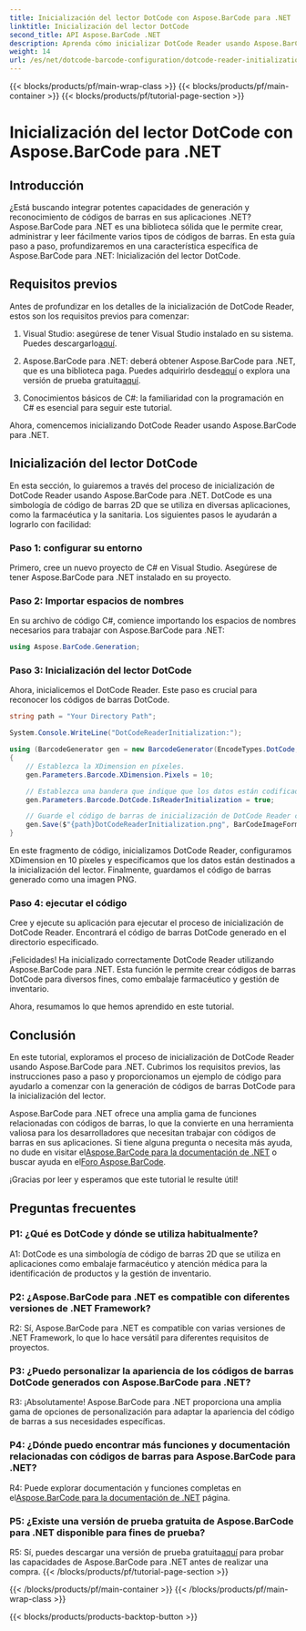```yaml
---
title: Inicialización del lector DotCode con Aspose.BarCode para .NET
linktitle: Inicialización del lector DotCode
second_title: API Aspose.BarCode .NET
description: Aprenda cómo inicializar DotCode Reader usando Aspose.BarCode para .NET. Cree códigos de barras DotCode con facilidad para diversas aplicaciones.
weight: 14
url: /es/net/dotcode-barcode-configuration/dotcode-reader-initialization/
---
```


{{< blocks/products/pf/main-wrap-class >}}
{{< blocks/products/pf/main-container >}}
{{< blocks/products/pf/tutorial-page-section >}}

# Inicialización del lector DotCode con Aspose.BarCode para .NET

## Introducción

¿Está buscando integrar potentes capacidades de generación y reconocimiento de códigos de barras en sus aplicaciones .NET? Aspose.BarCode para .NET es una biblioteca sólida que le permite crear, administrar y leer fácilmente varios tipos de códigos de barras. En esta guía paso a paso, profundizaremos en una característica específica de Aspose.BarCode para .NET: Inicialización del lector DotCode.

## Requisitos previos

Antes de profundizar en los detalles de la inicialización de DotCode Reader, estos son los requisitos previos para comenzar:

1.  Visual Studio: asegúrese de tener Visual Studio instalado en su sistema. Puedes descargarlo[aquí](https://visualstudio.microsoft.com/).

2.  Aspose.BarCode para .NET: deberá obtener Aspose.BarCode para .NET, que es una biblioteca paga. Puedes adquirirlo desde[aquí](https://purchase.aspose.com/buy) o explora una versión de prueba gratuita[aquí](https://releases.aspose.com/).

3. Conocimientos básicos de C#: la familiaridad con la programación en C# es esencial para seguir este tutorial.

Ahora, comencemos inicializando DotCode Reader usando Aspose.BarCode para .NET.

## Inicialización del lector DotCode

En esta sección, lo guiaremos a través del proceso de inicialización de DotCode Reader usando Aspose.BarCode para .NET. DotCode es una simbología de código de barras 2D que se utiliza en diversas aplicaciones, como la farmacéutica y la sanitaria. Los siguientes pasos le ayudarán a lograrlo con facilidad:

### Paso 1: configurar su entorno

Primero, cree un nuevo proyecto de C# en Visual Studio. Asegúrese de tener Aspose.BarCode para .NET instalado en su proyecto.

### Paso 2: Importar espacios de nombres

En su archivo de código C#, comience importando los espacios de nombres necesarios para trabajar con Aspose.BarCode para .NET:

```csharp
using Aspose.BarCode.Generation;
```

### Paso 3: Inicialización del lector DotCode

Ahora, inicialicemos el DotCode Reader. Este paso es crucial para reconocer los códigos de barras DotCode.

```csharp
string path = "Your Directory Path";

System.Console.WriteLine("DotCodeReaderInitialization:");

using (BarcodeGenerator gen = new BarcodeGenerator(EncodeTypes.DotCode, "Aspose"))
{
    // Establezca la XDimension en píxeles.
    gen.Parameters.Barcode.XDimension.Pixels = 10;

    // Establezca una bandera que indique que los datos están codificados para la inicialización del lector.
    gen.Parameters.Barcode.DotCode.IsReaderInitialization = true;

    // Guarde el código de barras de inicialización de DotCode Reader como una imagen PNG.
    gen.Save($"{path}DotCodeReaderInitialization.png", BarCodeImageFormat.Png);
}
```

En este fragmento de código, inicializamos DotCode Reader, configuramos XDimension en 10 píxeles y especificamos que los datos están destinados a la inicialización del lector. Finalmente, guardamos el código de barras generado como una imagen PNG.

### Paso 4: ejecutar el código

Cree y ejecute su aplicación para ejecutar el proceso de inicialización de DotCode Reader. Encontrará el código de barras DotCode generado en el directorio especificado.

¡Felicidades! Ha inicializado correctamente DotCode Reader utilizando Aspose.BarCode para .NET. Esta función le permite crear códigos de barras DotCode para diversos fines, como embalaje farmacéutico y gestión de inventario.

Ahora, resumamos lo que hemos aprendido en este tutorial.

## Conclusión

En este tutorial, exploramos el proceso de inicialización de DotCode Reader usando Aspose.BarCode para .NET. Cubrimos los requisitos previos, las instrucciones paso a paso y proporcionamos un ejemplo de código para ayudarlo a comenzar con la generación de códigos de barras DotCode para la inicialización del lector.

Aspose.BarCode para .NET ofrece una amplia gama de funciones relacionadas con códigos de barras, lo que la convierte en una herramienta valiosa para los desarrolladores que necesitan trabajar con códigos de barras en sus aplicaciones. Si tiene alguna pregunta o necesita más ayuda, no dude en visitar el[Aspose.BarCode para la documentación de .NET](https://reference.aspose.com/barcode/net/) o buscar ayuda en el[Foro Aspose.BarCode](https://forum.aspose.com/c/barcode/13).

¡Gracias por leer y esperamos que este tutorial le resulte útil!

## Preguntas frecuentes

### P1: ¿Qué es DotCode y dónde se utiliza habitualmente?

A1: DotCode es una simbología de código de barras 2D que se utiliza en aplicaciones como embalaje farmacéutico y atención médica para la identificación de productos y la gestión de inventario.

### P2: ¿Aspose.BarCode para .NET es compatible con diferentes versiones de .NET Framework?

R2: Sí, Aspose.BarCode para .NET es compatible con varias versiones de .NET Framework, lo que lo hace versátil para diferentes requisitos de proyectos.

### P3: ¿Puedo personalizar la apariencia de los códigos de barras DotCode generados con Aspose.BarCode para .NET?

R3: ¡Absolutamente! Aspose.BarCode para .NET proporciona una amplia gama de opciones de personalización para adaptar la apariencia del código de barras a sus necesidades específicas.

### P4: ¿Dónde puedo encontrar más funciones y documentación relacionadas con códigos de barras para Aspose.BarCode para .NET?

 R4: Puede explorar documentación y funciones completas en el[Aspose.BarCode para la documentación de .NET](https://reference.aspose.com/barcode/net/) página.

### P5: ¿Existe una versión de prueba gratuita de Aspose.BarCode para .NET disponible para fines de prueba?

 R5: Sí, puedes descargar una versión de prueba gratuita[aquí](https://releases.aspose.com/) para probar las capacidades de Aspose.BarCode para .NET antes de realizar una compra.
{{< /blocks/products/pf/tutorial-page-section >}}

{{< /blocks/products/pf/main-container >}}
{{< /blocks/products/pf/main-wrap-class >}}

{{< blocks/products/products-backtop-button >}}
